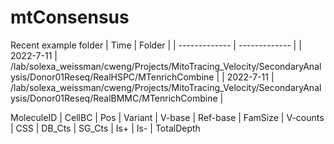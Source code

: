 # mtConsensus

Recent example folder
| Time  | Folder |
| ------------- | ------------- |
| 2022-7-11  | /lab/solexa_weissman/cweng/Projects/MitoTracing_Velocity/SecondaryAnalysis/Donor01Reseq/RealHSPC/MTenrichCombine  |
| 2022-7-11 | /lab/solexa_weissman/cweng/Projects/MitoTracing_Velocity/SecondaryAnalysis/Donor01Reseq/RealBMMC/MTenrichCombine |


MoleculeID | CellBC | Pos | Variant | V-base | Ref-base | FamSize | V-counts | CSS | DB_Cts | SG_Cts | Is+ | Is- | TotalDepth  
           

